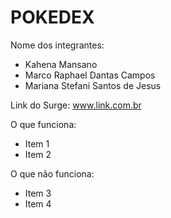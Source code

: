 # POKEDEX

Nome dos integrantes: 
- Kahena Mansano
- Marco Raphael Dantas Campos
- Mariana Stefani Santos de Jesus

Link do Surge: www.link.com.br

O que funciona:
- Item 1
- Item 2

O que não funciona: 
- Item 3
- Item 4



